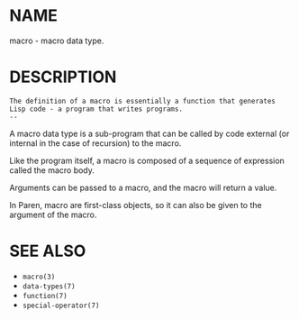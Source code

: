 # NAME
macro - macro data type.

# DESCRIPTION

    The definition of a macro is essentially a function that generates Lisp code - a program that writes programs.
    -- 

A macro data type is a sub-program that can be called by code external (or internal in the case of recursion) to the macro.

Like the program itself, a macro is composed of a sequence of expression called the macro body.

Arguments can be passed to a macro, and the macro will return a value.

In Paren, macro are first-class objects, so it can also be given to the argument of the macro.

# SEE ALSO
- `macro(3)`
- `data-types(7)`
- `function(7)`
- `special-operator(7)`

